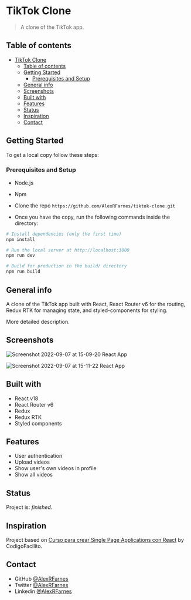 # TikTok Clone

> A clone of the TikTok app.

## Table of contents
- [TikTok Clone](#tiktok-clone)
  - [Table of contents](#table-of-contents)
  - [Getting Started](#getting-started)
    - [Prerequisites and Setup](#prerequisites-and-setup)
  - [General info](#general-info)
  - [Screenshots](#screenshots)
  - [Built with](#built-with)
  - [Features](#features)
  - [Status](#status)
  - [Inspiration](#inspiration)
  - [Contact](#contact)

## Getting Started

To get a local copy follow these steps:


### Prerequisites and Setup

- Node.js
- Npm

- Clone the repo `https://github.com/AlexRFarnes/tiktok-clone.git`
- Once you have the copy, run the following commands inside the directory:

``` bash
# Install dependencies (only the first time)
npm install

# Run the local server at http://localhost:3000
npm run dev

# Build for production in the build/ directory
npm run build
```

## General info

A clone of the TikTok app built with React, React Router v6 for the routing, Redux RTK for managing state, and styled-components for styling. 

More detailed description.

## Screenshots

![Screenshot 2022-09-07 at 15-09-20 React App](https://user-images.githubusercontent.com/57517804/188832863-9f1df7f4-d744-4d2d-9e29-49351619a861.png)

![Screenshot 2022-09-07 at 15-11-22 React App](https://user-images.githubusercontent.com/57517804/188832873-033c90cc-a58b-4e3d-b354-1e58bd9e4116.png)

<!-- [Demo]() -->

## Built with

- React v18
- React Router v6
- Redux
- Redux RTK
- Styled components

## Features

- User authentication
- Upload videos
- Show user's own videos in profile
- Show all videos

## Status

Project is: _finished_.

## Inspiration

Project based on [Curso para crear Single Page Applications con React](https://codigofacilito.com/cursos/react-single-page-apps) by CodigoFacilito. 

## Contact

- GitHub [@AlexRFarnes](https://github.com/AlexRFarnes)
- Twitter [@AlexRFarnes](https://twitter.com/alexrfarnes)
- Linkedin [@AlexRFarnes](https://www.linkedin.com/in/alexrfarnes/)
